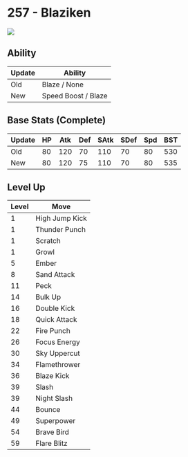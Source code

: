 # 257 - Blaziken
![][257]

## Ability

Update | Ability
---    | ---
Old    | Blaze / None
New    | Speed Boost / Blaze

## Base Stats (Complete)

Update | HP | Atk | Def | SAtk | SDef | Spd | BST
---    | ---| --- | --- | ---  | ---  | --- | ---
Old    | 80 |  120 |  70 |  110  |  70  |  80  |  530
New    | 80 |  120 |  75 |  110  |  70  |  80  |  535

## Level Up

Level | Move
---   | ---
  1   | High Jump Kick
  1   | Thunder Punch
  1   | Scratch
  1   | Growl
  5   | Ember
  8   | Sand Attack
 11   | Peck
 14   | Bulk Up
 16   | Double Kick
 18   | Quick Attack
 22   | Fire Punch
 26   | Focus Energy
 30   | Sky Uppercut
 34   | Flamethrower
 36   | Blaze Kick
 39   | Slash
 39   | Night Slash
 44   | Bounce
 49   | Superpower
 54   | Brave Bird
 59   | Flare Blitz



[257]: /img/pokemon/257.png

